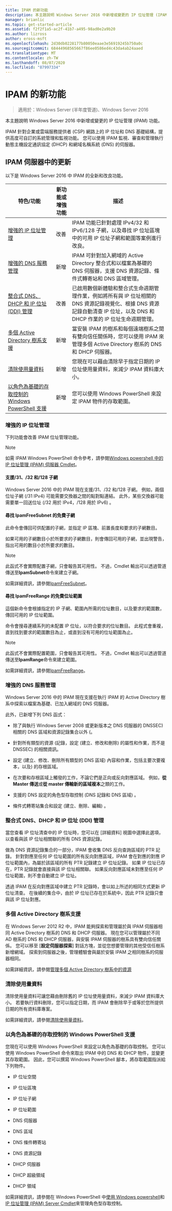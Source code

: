 ```yaml
---
title: IPAM 的新功能
description: 本主題說明 Windows Server 2016 中新增或變更的 IP 位址管理 (IPAM) 功能。
manager: brianlic
ms.topic: get-started-article
ms.assetid: f2f2f1a5-ac2f-41b7-a495-98ad0e2a9b20
ms.author: lizross
author: eross-msft
ms.openlocfilehash: 2d30db0228177b80050eaae3e56919245b750a0c
ms.sourcegitcommit: 68444968565667f86ee0586ed4c43da4ab24aaed
ms.translationtype: MT
ms.contentlocale: zh-TW
ms.lasthandoff: 08/07/2020
ms.locfileid: "87997334"
---
```

# <a name="whats-new-in-ipam"></a>IPAM 的新功能

>適用於：Windows Server (半年度管道)、Windows Server 2016

本主題說明 Windows Server 2016 中新增或變更的 IP 位址管理 (IPAM) 功能。

IPAM 針對企業或雲端服務提供者 (CSP) 網路上的 IP 位址和 DNS 基礎結構，提供高度可自訂的系統管理和監視功能。 您可以使用 IPAM 監視、審查和管理執行動態主機設定通訊協定 (DHCP) 和網域名稱系統 (DNS) 的伺服器。

## <a name="updates-in-ipam-server"></a><a name="BKMK_IPAM2012R2"></a>IPAM 伺服器中的更新
以下是 Windows Server 2016 中 IPAM 的全新和改良功能。

|特色/功能|新功能或增強功能|描述|
|--------------------------|-------------------|---------------|
|[增強的 IP 位址管理](../../technologies/ipam/../../technologies/ipam/../../technologies/ipam/What-s-New-in-IPAM.md#EIP)|改善|IPAM 功能已針對處理 IPv4/32 和 IPv6/128 子網，以及尋找 IP 位址區塊中的可用 IP 位址子網和範圍等案例進行改良。|
|[增強的 DNS 服務管理](../../technologies/ipam/../../technologies/ipam/../../technologies/ipam/What-s-New-in-IPAM.md#EDNS)|新增|IPAM 可針對加入網域的 Active Directory 整合式和以檔案為基礎的 DNS 伺服器，支援 DNS 資源記錄、條件式轉寄站和 DNS 區域管理。|
|[整合式 DNS、DHCP 和 IP 位址 (DDI) 管理](../../technologies/ipam/../../technologies/ipam/../../technologies/ipam/What-s-New-in-IPAM.md#DDI)|改善|已啟用數個新體驗和整合式生命週期管理作業，例如將所有與 IP 位址相關的 DNS 資源記錄視覺化、根據 DNS 資源記錄自動清查 IP 位址，以及 DNS 和 DHCP 作業的 IP 位址生命週期管理。|
|[多個 Active Directory 樹系支援](#bkmk_ad)|新增|當安裝 IPAM 的樹系和每個遠端樹系之間有雙向信任關係時，您可以使用 IPAM 來管理多個 Active Directory 樹系的 DNS 和 DHCP 伺服器。|
|[清除使用量資料](#bkmk_purge)|新增|您現在可以藉由清除早于指定日期的 IP 位址使用量資料，來減少 IPAM 資料庫大小。|
|[以角色為基礎的存取控制的 Windows PowerShell 支援](#bkmk_ps)|新增|您可以使用 Windows PowerShell 來設定 IPAM 物件的存取範圍。|

### <a name="enhanced-ip-address-management"></a><a name="EIP"></a>增強的 IP 位址管理
下列功能會改善 IPAM 位址管理功能。
>[!NOTE]
>如需 IPAM Windows PowerShell 命令參考，請參閱[Windows powershell 中的 IP 位址管理 (IPAM) 伺服器 Cmdlet](/powershell/module/ipamserver/)。

#### <a name="support-for-31-32-and-128-subnets"></a>支援/31、/32 和/128 子網
Windows Server 2016 中的 IPAM 現在支援/31、/32 和/128 子網。 例如，兩個位址子網 (/31 IPv4) 可能需要交換器之間的點對點連結。 此外，某些交換器可能需要單一回送位址 (/32 用於 IPv4，/128 用於 IPv6) 。

#### <a name="find-free-subnets-with-find-ipamfreesubnet"></a>**尋找 IpamFreeSubnet 的免費子網**

此命令會傳回可供配置的子網，並指定 IP 區塊、前置長度和要求的子網數目。

如果可用的子網數目小於所要求的子網數目，則會傳回可用的子網，並出現警告，指出可用的數目小於所要求的數目。

>[!NOTE]
>此函式不會實際配置子網，只會報告其可用性。 不過，Cmdlet 輸出可以透過管道傳送至**IpamSubnet**命令來建立子網。

如需詳細資訊，請參閱[IpamFreeSubnet](/powershell/module/ipamserver/Find-IpamFreeSubnet)。

#### <a name="find-free-address-ranges-with-find-ipamfreerange"></a>**尋找 IpamFreeRange 的免費位址範圍**

這個新命令會根據指定的 IP 子網、範圍內所需的位址數目，以及要求的範圍數，傳回可用的 IP 位址範圍。

命令會搜尋連續系列的未配置 IP 位址，以符合要求的位址數目。 此程式會重複，直到找到要求的範圍數目為止，或直到沒有可用的位址範圍為止。

> [!NOTE]
> 此函式不會實際配置範圍，只會報告其可用性。 不過，Cmdlet 輸出可以透過管道傳送至**IpamRange**命令來建立範圍。

如需詳細資訊，請參閱[IpamFreeRange](/powershell/module/ipamserver/Find-IpamFreeRange)。

### <a name="enhanced-dns-service-management"></a><a name="EDNS"></a>增強的 DNS 服務管理
Windows Server 2016 中的 IPAM 現在支援在執行 IPAM 的 Active Directory 樹系中探索以檔案為基礎、已加入網域的 DNS 伺服器。

此外，已新增下列 DNS 函式：

-   除了與執行 Windows Server 2008 或更新版本之 DNS 伺服器的 DNSSEC) 相關的 DNS 區域和資源記錄集合以外 (。

-   針對所有類型的資源 (記錄，設定 (建立、修改和刪除) 的屬性和作業，而不是 DNSSEC) 的相關資訊。

-   設定 (建立、修改、刪除所有類型的 DNS 區域) 內容和作業，包括主要次要複本，以及) 的存根區域。

-   在次要和存根區域上觸發的工作，不論它們是正向或反向對應區域。 例如，**從 Master 傳送**或**從 master 傳輸新的區域複本**之類的工作。

-   支援的 DNS 設定的角色型存取控制 (DNS 記錄和 DNS 區域) 。

-   條件式轉寄站集合和設定 (建立、刪除、編輯) 。

### <a name="integrated-dns-dhcp-and-ip-address-ddi-management"></a><a name="DDI"></a>整合式 DNS、DHCP 和 IP 位址 (DDI) 管理
當您查看 IP 位址清查中的 IP 位址時，您可以在 [詳細資料] 視圖中選擇此選項，以查看與該 IP 位址相關聯的所有 DNS 資源記錄。

做為 DNS 資源記錄集合的一部分，IPAM 會收集 DNS 反向查詢區域的 PTR 記錄。 針對對應至任何 IP 位址範圍的所有反向對應區域，IPAM 會在對應的對應 IP 位址範圍內，為屬於該區域的所有 PTR 記錄建立 IP 位址記錄。 如果 IP 位址已存在，PTR 記錄就會直接與該 IP 位址相關聯。 如果反向對應區域未對應至任何 IP 位址範圍，則不會自動建立 IP 位址。

透過 IPAM 在反向對應區域中建立 PTR 記錄時，會以如上所述的相同方式更新 IP 位址清查。 在後續的集合中，由於 IP 位址已存在於系統中，因此 PTR 記錄只會與該 IP 位址對應。

### <a name="multiple-active-directory-forest-support"></a><a name="bkmk_ad"></a>多個 Active Directory 樹系支援
在 Windows Server 2012 R2 中，IPAM 能夠探索和管理屬於與 IPAM 伺服器相同 Active Directory 樹系的 DNS 和 DHCP 伺服器。 現在您可以管理屬於不同 AD 樹系的 DNS 和 DHCP 伺服器，與安裝 IPAM 伺服器的樹系具有雙向信任關係。 您可以移至 [**設定伺服器探索**] 對話方塊，並從您想要管理的其他受信任樹系新增網域。 探索到伺服器之後，管理體驗會與屬於安裝 IPAM 之相同樹系的伺服器相同。

如需詳細資訊，請參閱[管理多個 Active Directory 樹系中的資源](../../technologies/ipam/Manage-Resources-in-Multiple-Active-Directory-Forests.md)

### <a name="purge-utilization-data"></a><a name="bkmk_purge"></a>清除使用量資料
清除使用量資料可讓您藉由刪除舊的 IP 位址使用量資料，來減少 IPAM 資料庫大小。 若要執行資料刪除，您可以指定日期，而 IPAM 會刪除早于或等於您所提供日期的所有資料庫專案。

如需詳細資訊，請參閱[清除使用量資料](../../technologies/ipam/Purge-Utilization-Data.md)。

### <a name="windows-powershell-support-for-role-based-access-control"></a><a name="bkmk_ps"></a>以角色為基礎的存取控制的 Windows PowerShell 支援
您現在可以使用 Windows PowerShell 來設定以角色為基礎的存取控制。 您可以使用 Windows PowerShell 命令來取出 IPAM 中的 DNS 和 DHCP 物件，並變更其存取範圍。 因此，您可以撰寫 Windows PowerShell 腳本，將存取範圍指派給下列物件。

-   IP 位址空間

-   IP 位址區塊

-   IP 位址子網

-   IP 位址範圍

-   DNS 伺服器

-   DNS 區域

-   DNS 條件轉寄站

-   DNS 資源記錄

-   DHCP 伺服器

-   DHCP 超級領域

-   DHCP 領域

如需詳細資訊，請參閱在 Windows PowerShell 中[使用 Windows powershell](../../technologies/ipam/Manage-Role-Based-Access-Control-with-Windows-PowerShell.md)和[IP 位址管理 (IPAM) Server Cmdlet](/powershell/module/ipamserver/)來管理角色型存取控制。